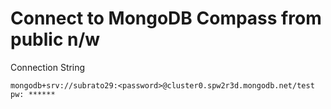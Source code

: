 Connect to MongoDB Compass from public n/w
===============================================

Connection String
```
mongodb+srv://subrato29:<password>@cluster0.spw2r3d.mongodb.net/test
pw: ******

```